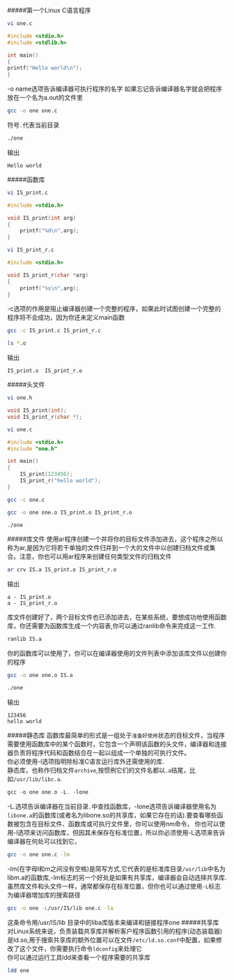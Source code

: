 #####第一个Linux C语言程序
```bash
vi one.c
```
```c
#include <stdio.h>
#include <stdlib.h>

int main()
{
printf("Hello world\n");
}
```
-o name选项告诉编译器可执行程序的名字			如果忘记告诉编译器名字就会把程序放在一个名为a.out的文件里				
```bash
gcc -o one one.c
```
符号`.`代表当前目录
```bash
./one
```
输出
```text
Hello world
```
#####函数库
```bash
vi IS_print.c
```
```c
#include <stdio.h>

void IS_print(int arg)
{
	printf("%d\n",arg);
}
```
```bash
vi IS_print_r.c
```
```c
#include <stdio.h>

void IS_print_r(char *arg)
{
	printf("%s\n",arg);
}
```
-c选项的作用是阻止编译器创建一个完整的程序，如果此时试图创建一个完整的程序将不会成功，因为你还未定义main函数
```bash
gcc -c IS_print.c IS_print_r.c
```
```bash
ls *.o
```
输出
```text
IS_print.o  IS_print_r.o
```
#####头文件
```bash
vi one.h
```
```c
void IS_print(int);
void IS_print_r(char *);
```
```bash
vi one.c
```
```c
#include <stdio.h>
#include "one.h"

int main()
{
	IS_print(123456);
	IS_print_r("hello world");
}
```
```bash
gcc -c one.c
```
```bash
gcc -o one one.o IS_print.o IS_print_r.o
```
```bash
./one
```
#####库文件
使用ar程序创建一个并将你的目标文件添加进去，这个程序之所以称为ar,是因为它将若干单独的文件归并到一个大的文件中以创建归档文件或集合。注意，你也可以用ar程序来创建任何类型文件的归档文件
```bash
ar crv IS.a IS_print.o IS_print_r.o
```
输出
```text
a - IS_print.o
a - IS_print_r.o
```
库文件创建好了，两个目标文件也已添加进去，在某些系统，要想成功地使用函数库，你还需要为函数库生成一个内容表,你可以通过ranlib命令来完成这一工作.
```bash
ranlib IS.a
```
你的函数库可以使用了，你可以在编译器使用的文件列表中添加该库文件以创建你的程序
```bash
gcc -o one one.o IS.a
```
```bash
./one
```
输出
```text
123456
hello world
```
#####静态库
函数库最简单的形式是一组处于`准备好使用`状态的目标文件，当程序需要使用函数库中的某个函数时，它包含一个声明该函数的头文件，编译器和连接器负责将程序代码和函数结合在一起以组成一个单独的可执行文件。			
你必须使用-l选项指明除标准C语言运行库外还需使用的库. 			
静态库，也称作归档文件`archive`,按惯例它们的文件名都以`.a`结尾，比如`/usr/lib/libc.a`. 			
```c
gcc -o one one.o -L. -lone
```
-L.选项告诉编译器在当前目录`.`中查找函数库，-lone选项告诉编译器使用名为`libone.a`的函数库(或者名为libone.so的共享库，如果它存在的话).要查看哪些函数被包含在目标文件、函数库或可执行文件里，你可以使用nm命令，
你也可以使用-l选项来访问函数库，但因其未保存在标准位置，所以你必须使用-L选项来告诉编译器在何处可以找到它，
```bash
gcc -o one one.c -lm
```
-lm(在字母l和m之间没有空格)是简写方式,它代表的是标准库目录`/usr/lib`中名为libm.a的函数库,-lm标志的另一个好处是如果有共享库，编译器会自动选择共享库. 		
虽然库文件和头文件一样，通常都保存在标准位置，但你也可以通过使用`-L`标志为编译器增加库的搜索路径
```bash
gcc -o one -L/usr/IS/lib one.c -la
```
这条命令用/usr/IS/lib 目录中的liba库版本来编译和链接程序one
#####共享库
对Linux系统来说，负责装载共享库并解析客户程序函数引用的程序(动态装载器)是ld.so,用于搜索共享库的额外位置可以在文件`/etc/ld.so.conf`中配置，如果修改了这个文件，你需要执行命令`ldconfig`来处理它			
你可以通过运行工具ldd来查看一个程序需要的共享库
```bash
ldd one
```

